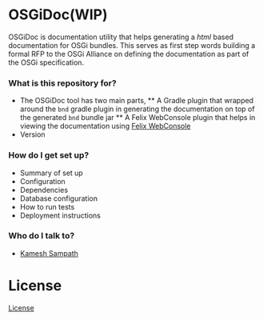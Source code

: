 # OSGiDoc(WIP) #

OSGiDoc is documentation utility that helps generating a _html_ based documentation for OSGi bundles. This serves as first step words building a formal RFP to the OSGi Alliance on defining the documentation as part of the OSGi specification.

### What is this repository for? ###

* The OSGiDoc tool has two main parts,
** A Gradle plugin that wrapped around the `bnd` gradle plugin in generating the documentation on top of the generated `bnd` bundle jar
** A Felix WebConsole plugin that helps in viewing the documentation using [Felix WebConsole](http://felix.apache.org/documentation/subprojects/apache-felix-web-console.html)
* Version

### How do I get set up? ###

* Summary of set up
* Configuration
* Dependencies
* Database configuration
* How to run tests
* Deployment instructions

### Who do I talk to? ###

* [Kamesh Sampath](mailto:kamesh.sampath@hotmail.com)

# License
[License](/LICENSE.txt)
